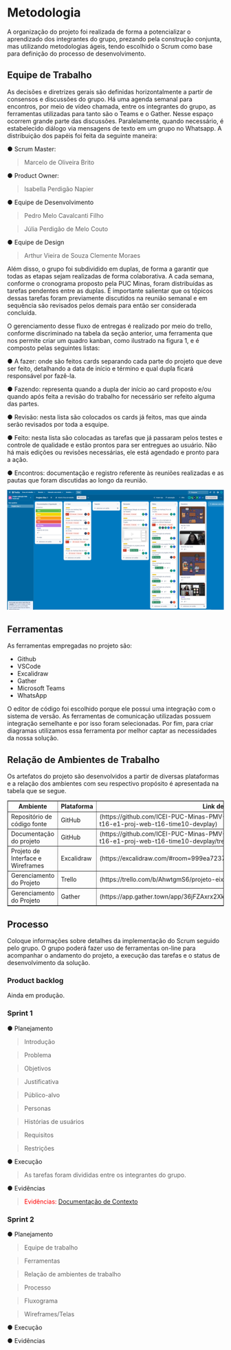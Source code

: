
# Metodologia

A organização do projeto foi realizada de forma a potencializar o aprendizado dos integrantes do grupo, prezando pela construção conjunta, mas utilizando metodologias ágeis, tendo escolhido o Scrum como base para definição do processo de desenvolvimento. 

## Equipe de Trabalho

As decisões e diretrizes gerais são definidas horizontalmente a partir de consensos e discussões do grupo. Há uma agenda semanal para encontros, por meio de vídeo chamada, entre os integrantes do grupo, as ferramentas utilizadas para tanto são o Teams e o Gather. Nesse espaço ocorrem grande parte das discussões. Paralelamente, quando necessário, é estabelecido diálogo via mensagens de texto em um grupo no Whatsapp. A distribuição dos papéis foi feita da seguinte maneira: 

● Scrum Master: 
> Marcelo de Oliveira Brito

● Product Owner: 
> Isabella Perdigão Napier

● Equipe de Desenvolvimento 
> Pedro Melo Cavalcanti Filho

> Júlia Perdigão de Melo Couto

● Equipe de Design 
> Arthur Vieira de Souza Clemente Moraes


Além disso, o grupo foi subdividido em duplas, de forma a garantir que todas as etapas sejam realizadas de forma colaborativa. A cada semana, conforme o cronograma proposto pela PUC Minas, foram distribuídas as tarefas pendentes entre as duplas. É importante salientar que os tópicos dessas tarefas foram previamente discutidos na reunião semanal e em sequência são revisados pelos demais para então ser considerada concluída. 

O gerenciamento desse fluxo de entregas é realizado por meio do trello, conforme discriminado na tabela da seção anterior, uma ferramenta que nos permite criar um quadro kanban, como ilustrado na figura 1, e é composto pelas seguintes listas:  

● A fazer: onde são feitos cards separando cada parte do projeto que deve ser feito, detalhando a data de início e término e qual dupla ficará responsável por fazê-la. 

● Fazendo: representa quando a dupla der início ao card proposto e/ou quando após feita a revisão do trabalho for necessário ser refeito alguma das partes.   

● Revisão: nesta lista são colocados os cards já feitos, mas que ainda serão revisados por toda a esquipe. 

● Feito: nesta lista são colocadas as tarefas que já passaram pelos testes e controle de qualidade e estão prontos para ser entregues ao usuário. Não há mais edições ou revisões necessárias, ele está agendado e pronto para a ação. 

● Encontros: documentação e registro referente às reuniões realizadas e as pautas que foram discutidas ao longo da reunião.

![gerenciamento_do_projeto](https://github.com/ICEI-PUC-Minas-PMV-ADS/pmv-ads-2023-1-e1-proj-web-t16-e1-proj-web-t16-time10-devplay/blob/main/docs/img/trellodevplay.png)

## Ferramentas

As ferramentas empregadas no projeto são:

- Github
- VSCode
- Excalidraw
- Gather
- Microsoft Teams
- WhatsApp

O editor de código foi escolhido porque ele possui uma integração com o
sistema de versão. As ferramentas de comunicação utilizadas possuem
integração semelhante e por isso foram selecionadas. Por fim, para criar
diagramas utilizamos essa ferramenta por melhor captar as
necessidades da nossa solução.


## Relação de Ambientes de Trabalho

Os artefatos do projeto são desenvolvidos a partir de diversas plataformas e a relação dos ambientes com seu respectivo propósito é apresentada na tabela que se segue. 

<table border="1">
    <tr>
        <th>Ambiente</th>
        <th>Plataforma</th>
        <th>Link de Acesso</th>
    </tr>
    <tr>
        <td>Repositório de código fonte</td>
        <td>GitHub</td>
        <td>(https://github.com/ICEI-PUC-Minas-PMV-ADS/pmv-ads-2023-1-e1-proj-web-t16-e1-proj-web-t16-time10-devplay)</td>
    </tr>
    <tr>
        <td>Documentação do projeto</td>
        <td>GitHub</td>
        <td>(https://github.com/ICEI-PUC-Minas-PMV-ADS/pmv-ads-2023-1-e1-proj-web-t16-e1-proj-web-t16-time10-devplay/tree/main/docs)</td>
     </tr>
     <tr>
        <td>Projeto de Interface e Wireframes</td>
        <td>Excalidraw</td>
        <td>(https://excalidraw.com/#room=999ea723797f4c2e310f,P5Y39hDxOrz3wZbYHiH1xA)</td>
    </tr>
    <tr>
        <td>Gerenciamento do Projeto</td>
        <td>Trello</td>
        <td>(https://trello.com/b/AhwtgmS6/projeto-eixo-1) </td>
    </tr>
    <tr>
        <td>Gerenciamento do Projeto</td>
        <td>Gather</td>
        <td>(https://app.gather.town/app/36jFZAxrx2XkQhsF/midia%20house) </td>
    </tr>
</table>

## Processo

Coloque  informações sobre detalhes da implementação do Scrum seguido pelo grupo. O grupo poderá fazer uso de ferramentas on-line para acompanhar o andamento do projeto, a execução das tarefas e o status de desenvolvimento da solução.

### Product backlog

Ainda em produção.

### Sprint 1
● Planejamento
> Introdução

> Problema

> Objetivos

> Justificativa

> Público-alvo

> Personas

> Histórias de usuários

> Requisitos

> Restrições

● Execução
> As tarefas foram divididas entre os integrantes do grupo.

● Evidências
> <span style="color:red">Evidências: <a href="01-Documentação de Contexto.md"> Documentação de Contexto</a></span>

### Sprint 2
● Planejamento
> Equipe de trabalho

> Ferramentas

> Relação de ambientes de trabalho

> Processo

> Fluxograma

> Wireframes/Telas

● Execução
>

● Evidências
>